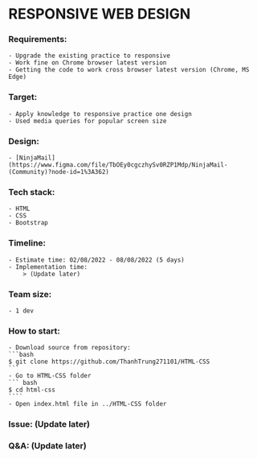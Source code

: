 # RESPONSIVE WEB DESIGN

### Requirements:
    - Upgrade the existing practice to responsive
    - Work fine on Chrome browser latest version
    - Getting the code to work cross browser latest version (Chrome, MS Edge)
### Target:
    - Apply knowledge to responsive practice one design
    - Used media queries for popular screen size
### Design:
    - [NinjaMail](https://www.figma.com/file/TbOEy0cgczhySv0RZP1Mdp/NinjaMail-(Community)?node-id=1%3A362)
### Tech stack:
    - HTML
    - CSS 
    - Bootstrap
### Timeline:
    - Estimate time: 02/08/2022 - 08/08/2022 (5 days)
    - Implementation time:
        > (Update later)
### Team size:
    - 1 dev
### How to start:
    - Download source from repository:
    ```bash
    $ git clone https://github.com/ThanhTrung271101/HTML-CSS 
    ```  
    - Go to HTML-CSS folder
    ``` bash
    $ cd html-css
    ````
    - Open index.html file in ../HTML-CSS folder

### Issue: (Update later)
### Q&A: (Update later)
